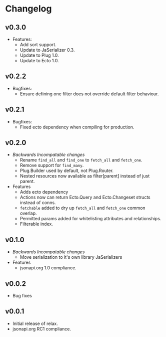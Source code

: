 # Changelog

## v0.3.0

* Features:
  * Add sort support.
  * Update to JaSerializer 0.3.
  * Update to Plug 1.0.
  * Update to Ecto 1.0.

## v0.2.2

* Bugfixes:
  * Ensure defining one filter does not override default filter behaviour.

## v0.2.1

* Bugfixes:
  * Fixed ecto dependency when compiling for production.

## v0.2.0

* *Backwards Incompatable changes*
  * Rename `find_all` and `find_one` to `fetch_all` and `fetch_one`.
  * Remove support for `find_many`.
  * Plug.Builder used by default, not Plug.Router.
  * Nested resources now available as filter[parent] instead of just parent.
* Features
  * Adds ecto dependency
  * Actions now can return Ecto.Query and Ecto.Changeset structs instead of conns.
  * `fetchable` added to dry up `fetch_all` and `fetch_one` common overlap.
  * Permitted params added for whitelisting attributes and relationships.
  * Filterable index.

## v0.1.0

* *Backwards Incompatable changes*
  * Move serialization to it's own library JaSerializers
* Features
  * jsonapi.org 1.0 compliance.

## v0.0.2

* Bug fixes

## v0.0.1

* Initial release of relax.
* jsonapi.org RC1 compliance.
